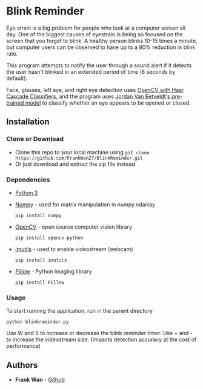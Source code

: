 # Blink Reminder
Eye strain is a big problem for people who look at a computer screen all day. One of the biggest causes of eyestrain is being so focused on the screen that you forget to blink. A healthy person blinks 10-15 times a minute, but computer users can be observed to have up to a 80% reduction in blink rate. 

This program attempts to notify the user through a sound alert if it detects the user hasn't blinked in an extended period of time (8 seconds by default).

Face, glasses, left eye, and right eye detection uses [OpenCV with Haar Cascade Classifiers](https://github.com/opencv/opencv/tree/master/data/haarcascades), and the program uses [Jordan Van Eetveldt's pre-trained model](https://github.com/Guarouba/face_rec) to classify whether an eye appears to be opened or closed. 

## Installation

### Clone or Download

- Clone this repo to your local machine using 
```git clone https://github.com/FrankWan27/BlinkReminder.git```
- Or just download and extract the zip file instead

### Dependencies

- [Python 3 ](https://www.python.org/downloads/)
- [Numpy](https://numpy.org/) - used for matrix manipulation in numpy.ndarray

  ```pip install numpy```
- [OpenCV](https://opencv.org/) - open source computer vision library
 
  ```pip install opencv-python```
- [imutils](https://pypi.org/project/imutils/) - used to enable videostream (webcam)
 
  ```pip install imutils```
- [Pillow](https://python-pillow.org/) - Python imaging library
 
  ```pip install Pillow```
 
### Usage
To start running the application, run in the parent directory
 
 ```python blinkreminder.py```
 
 Use W and S to increase or decrease the blink reminder timer. 
 Use + and - to increase the videostream size. (Impacts detection accuracy at the cost of performance)

## Authors

* **Frank Wan** - [Github](https://github.com/FrankWan27)
